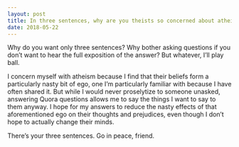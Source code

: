 ```yaml
---
layout: post
title: In three sentences, why are you theists so concerned about atheists?
date: 2018-05-22
---
```


<p>Why do you want only three sentences? Why bother asking questions if you don’t want to hear the full exposition of the answer? But whatever, I’ll play ball.</p><p>I concern myself with atheism because I find that their beliefs form a particularly nasty bit of ego, one I’m particularly familiar with because I have often shared it. But while I would never proselytize to someone unasked, answering Quora questions allows me to say the things I want to say to them anyway. I hope for my answers to reduce the nasty effects of that aforementioned ego on their thoughts and prejudices, even though I don’t hope to actually change their minds.</p><p>There’s your three sentences. Go in peace, friend.</p>
